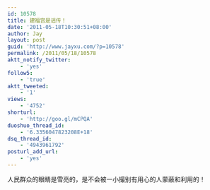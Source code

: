 ```yaml
---
id: 10578
title: 建福宫是谣传！
date: '2011-05-18T10:30:51+08:00'
author: Jay
layout: post
guid: 'http://www.jayxu.com/?p=10578'
permalink: /2011/05/18/10578
aktt_notify_twitter:
    - 'yes'
follow5:
    - 'true'
aktt_tweeted:
    - '1'
views:
    - '4752'
shorturl:
    - 'http://goo.gl/mCPQA'
duoshuo_thread_id:
    - '6.3356047823208E+18'
dsq_thread_id:
    - '4943961792'
posturl_add_url:
    - 'yes'
---
```


<!-- wp:paragraph -->
<p>人民群众的眼睛是雪亮的，是不会被一小撮别有用心的人蒙蔽和利用的！</p>
<!-- /wp:paragraph -->

<!-- wp:image {"id":10579,"linkDestination":"custom"} -->
<figure class="wp-block-image"><a href="http://www.jayxu.com/log/wp-content/uploads/2011/05/7f1c69cbjw1dh95gppb7dj.jpg"><img src="http://www.jayxu.com/log/wp-content/uploads/2011/05/7f1c69cbjw1dh95gppb7dj.jpg" alt="" class="wp-image-10579" title="7f1c69cbjw1dh95gppb7dj"/></a></figure>
<!-- /wp:image -->

<!-- wp:image {"id":10580,"linkDestination":"custom"} -->
<figure class="wp-block-image"><a href="http://www.jayxu.com/log/wp-content/uploads/2011/05/7f1c69cbjw1dh95awhfyzj.jpg"><img src="http://www.jayxu.com/log/wp-content/uploads/2011/05/7f1c69cbjw1dh95awhfyzj.jpg" alt="" class="wp-image-10580" title="7f1c69cbjw1dh95awhfyzj"/></a></figure>
<!-- /wp:image -->

<!-- wp:image {"id":10581,"linkDestination":"custom"} -->
<figure class="wp-block-image"><a href="http://www.jayxu.com/log/wp-content/uploads/2011/05/7f1c69cbjw1dh95g9xvgxj.jpg"><img src="http://www.jayxu.com/log/wp-content/uploads/2011/05/7f1c69cbjw1dh95g9xvgxj.jpg" alt="" class="wp-image-10581" title="7f1c69cbjw1dh95g9xvgxj"/></a></figure>
<!-- /wp:image -->